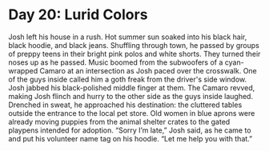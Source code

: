 # Day 20: Lurid Colors
Josh left his house in a rush. Hot summer sun soaked into his black hair, black hoodie, and black jeans. Shuffling through town, he passed by groups of preppy teens in their bright pink polos and white shorts. They turned their noses up as he passed. 
Music boomed from the subwoofers of a cyan-wrapped Camaro at an intersection as Josh paced over the crosswalk. One of the guys inside called him a goth freak from the driver's side window. Josh jabbed his black-polished middle finger at them. The Camaro revved, making Josh flinch and hurry to the other side as the guys inside laughed.
Drenched in sweat, he approached his destination: the cluttered tables outside the entrance to the local pet store. Old women in blue aprons were already moving puppies from the animal shelter crates to the gated playpens intended for adoption. “Sorry I’m late,” Josh said, as he came to and put his volunteer name tag on his hoodie. “Let me help you with that.”
